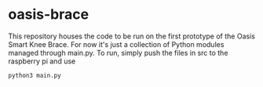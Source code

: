 # oasis-brace


This repository houses the code to be run on the first prototype of the Oasis Smart Knee Brace.
For now it's just a collection of Python modules managed through main.py. 
To run, simply push the files in src to the raspberry pi and use

`python3 main.py`
